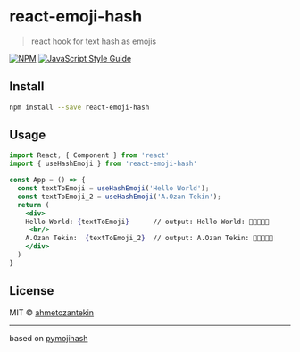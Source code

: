 # react-emoji-hash

> react hook for text hash as emojis 

[![NPM](https://img.shields.io/npm/v/react-emoji-hash.svg)](https://www.npmjs.com/package/react-emoji-hash) [![JavaScript Style Guide](https://img.shields.io/badge/code_style-standard-brightgreen.svg)](https://standardjs.com)

## Install

```bash
npm install --save react-emoji-hash
```

## Usage

```jsx
import React, { Component } from 'react'
import { useHashEmoji } from 'react-emoji-hash'

const App = () => {
  const textToEmoji = useHashEmoji('Hello World');
  const textToEmoji_2 = useHashEmoji('A.Ozan Tekin');
  return (
    <div>
    Hello World: {textToEmoji}      // output: Hello World: 👘🐷🇰🇭💾
     <br/>
    A.Ozan Tekin:  {textToEmoji_2}  // output: A.Ozan Tekin: 🍄🇲🇹🚻🐍
    </div>
  )
}
```

## License

MIT © [ahmetozantekin](https://github.com/ahmetozantekin)

___

based on [pymojihash](https://github.com/kawa-kokosowa/pymojihash)
